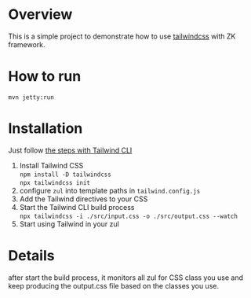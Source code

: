 # Overview
This is a simple project to demonstrate how to use [tailwindcss](https://tailwindcss.com/) with ZK framework.

# How to run
`mvn jetty:run`

# Installation
Just follow [the steps with Tailwind CLI](https://tailwindcss.com/docs/installation)
1. Install Tailwind CSS <br/>
`npm install -D tailwindcss` <br/>
`npx tailwindcss init`
2. configure `zul` into template paths in `tailwind.config.js`
3. Add the Tailwind directives to your CSS
4. Start the Tailwind CLI build process <br/>
`npx tailwindcss -i ./src/input.css -o ./src/output.css --watch`
5. Start using Tailwind in your zul

# Details
after start the build process, it monitors all zul for CSS class you use and keep producing the output.css file based on the classes you use.